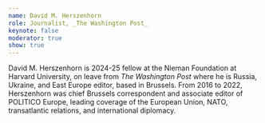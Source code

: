 ```yaml
---
name: David M. Herszenhorn
role: Journalist, _The Washington Post_
keynote: false
moderator: true
show: true
---
```


David M. Herszenhorn is 2024-25 fellow at the Nieman Foundation at Harvard University, on leave from _The Washington Post_ where he is Russia, Ukraine, and East Europe editor, based in Brussels. From 2016 to 2022, Herszenhorn was chief Brussels correspondent and associate editor of POLITICO Europe, leading coverage of the European Union, NATO, transatlantic relations, and international diplomacy.
